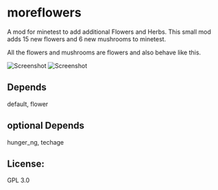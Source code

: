 # moreflowers

A mod for minetest to add additional Flowers and Herbs.
This small mod adds 15 new flowers and 6 new mushrooms to minetest.

All the flowers and mushrooms are flowers and also behave like this.

![Screenshot](https://github.com/acmgit/moreflowers/blob/master/screenshot.jpg)
![Screenshot](https://github.com/acmgit/moreflowers/blob/master/screenshot_1.jpg)

## Depends
default, flower

## optional Depends
hunger_ng, techage

## License:
GPL 3.0


